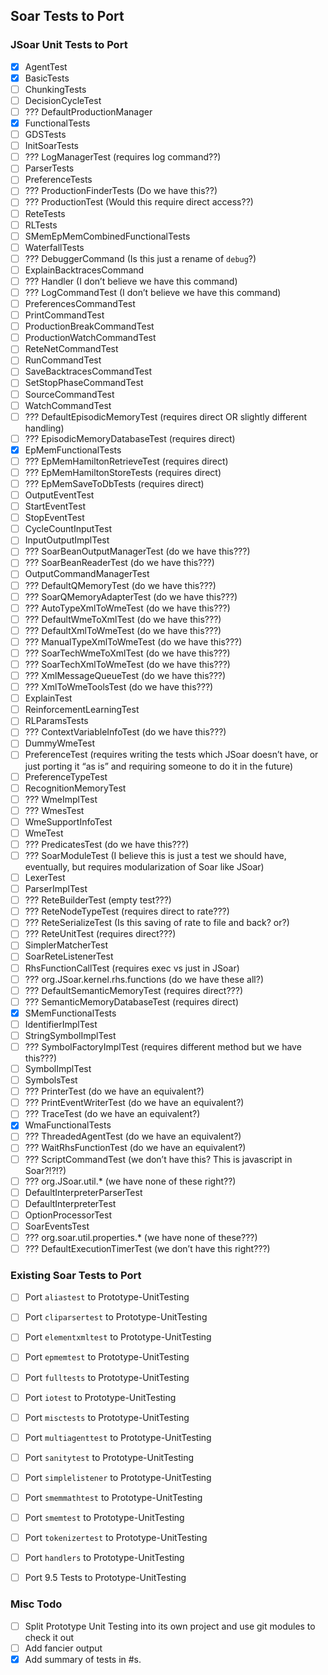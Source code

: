 ## Soar Tests to Port

### JSoar Unit Tests to Port

- [x] AgentTest
- [x] BasicTests
- [ ] ChunkingTests
- [ ] DecisionCycleTest
- [ ] ??? DefaultProductionManager
- [x] FunctionalTests
- [ ] GDSTests
- [ ] InitSoarTests
- [ ] ??? LogManagerTest (requires log command??)
- [ ] ParserTests
- [ ] PreferenceTests
- [ ] ??? ProductionFinderTests (Do we have this??)
- [ ] ??? ProductionTest (Would this require direct access??)
- [ ] ReteTests
- [ ] RLTests
- [ ] SMemEpMemCombinedFunctionalTests
- [ ] WaterfallTests
- [ ] ??? DebuggerCommand (Is this just a rename of `debug`?)
- [ ] ExplainBacktracesCommand
- [ ] ??? Handler (I don’t believe we have this command)
- [ ] ??? LogCommandTest (I don’t believe we have this command)
- [ ] PreferencesCommandTest
- [ ] PrintCommandTest
- [ ] ProductionBreakCommandTest
- [ ] ProductionWatchCommandTest
- [ ] ReteNetCommandTest
- [ ] RunCommandTest
- [ ] SaveBacktracesCommandTest
- [ ] SetStopPhaseCommandTest
- [ ] SourceCommandTest
- [ ] WatchCommandTest
- [ ] ??? DefaultEpisodicMemoryTest (requires direct OR slightly different handling)
- [ ] ??? EpisodicMemoryDatabaseTest (requires direct)
- [x] EpMemFunctionalTests
- [ ] ??? EpMemHamiltonRetrieveTest (requires direct)
- [ ] ??? EpMemHamiltonStoreTests (requires direct)
- [ ] ??? EpMemSaveToDbTests (requires direct)
- [ ] OutputEventTest
- [ ] StartEventTest
- [ ] StopEventTest
- [ ] CycleCountInputTest
- [ ] InputOutputImplTest
- [ ] ??? SoarBeanOutputManagerTest (do we have this???)
- [ ] ??? SoarBeanReaderTest (do we have this???)
- [ ] OutputCommandManagerTest
- [ ] ??? DefaultQMemoryTest (do we have this???)
- [ ] ??? SoarQMemoryAdapterTest (do we have this???)
- [ ] ??? AutoTypeXmlToWmeTest (do we have this???)
- [ ] ??? DefaultWmeToXmlTest (do we have this???)
- [ ] ??? DefaultXmlToWmeTest (do we have this???)
- [ ] ??? ManualTypeXmlToWmeTest (do we have this???)
- [ ] ??? SoarTechWmeToXmlTest (do we have this???)
- [ ] ??? SoarTechXmlToWmeTest (do we have this???)
- [ ] ??? XmlMessageQueueTest (do we have this???)
- [ ] ??? XmlToWmeToolsTest (do we have this???)
- [ ] ExplainTest
- [ ] ReinforcementLearningTest
- [ ] RLParamsTests
- [ ] ??? ContextVariableInfoTest (do we have this???)
- [ ] DummyWmeTest
- [ ] PreferenceTest (requires writing the tests which JSoar doesn’t have, or just porting it “as is” and requiring someone to do it in the future)
- [ ] PreferenceTypeTest
- [ ] RecognitionMemoryTest
- [ ] ??? WmeImplTest
- [ ] ??? WmesTest
- [ ] WmeSupportInfoTest
- [ ] WmeTest
- [ ] ??? PredicatesTest (do we have this???)
- [ ] ??? SoarModuleTest (I believe this is just a test we should have, eventually, but requires modularization of Soar like JSoar)
- [ ] LexerTest
- [ ] ParserImplTest
- [ ] ??? ReteBuilderTest (empty test???)
- [ ] ??? ReteNodeTypeTest (requires direct to rate???)
- [ ] ??? ReteSerializeTest (Is this saving of rate to file and back? or?)
- [ ] ??? ReteUnitTest (requires direct???)
- [ ] SimplerMatcherTest
- [ ] SoarReteListenerTest
- [ ] RhsFunctionCallTest (requires exec <command> vs just <command> in JSoar)
- [ ] ??? org.JSoar.kernel.rhs.functions (do we have these all?)
- [ ] ??? DefaultSemanticMemoryTest (requires direct???)
- [ ] ??? SemanticMemoryDatabaseTest (requires direct)
- [x] SMemFunctionalTests
- [ ] IdentifierImplTest
- [ ] StringSymbolImplTest
- [ ] ??? SymbolFactoryImplTest (requires different method but we have this???)
- [ ] SymbolImplTest
- [ ] SymbolsTest
- [ ] ??? PrinterTest (do we have an equivalent?)
- [ ] ??? PrintEventWriterTest (do we have an equivalent?)
- [ ] ??? TraceTest (do we have an equivalent?)
- [x] WmaFunctionalTests
- [ ] ??? ThreadedAgentTest (do we have an equivalent?)
- [ ] ??? WaitRhsFunctionTest (do we have an equivalent?)
- [ ] ??? ScriptCommandTest (we don’t have this? This is javascript in Soar?!?!?)
- [ ] ??? org.JSoar.util.* (we have none of these right??)
- [ ] DefaultInterpreterParserTest
- [ ] DefaultInterpreterTest
- [ ] OptionProcessorTest
- [ ] SoarEventsTest
- [ ] ??? org.soar.util.properties.* (we have none of these???)
- [ ] ??? DefaultExecutionTimerTest (we don’t have this right???)

### Existing Soar Tests to Port

- [ ] Port `aliastest` to Prototype-UnitTesting
- [ ] Port `cliparsertest` to Prototype-UnitTesting
- [ ] Port `elementxmltest` to Prototype-UnitTesting
- [ ] Port `epmemtest` to Prototype-UnitTesting
- [ ] Port `fulltests` to Prototype-UnitTesting
- [ ] Port `iotest` to Prototype-UnitTesting
- [ ] Port `misctests` to Prototype-UnitTesting
- [ ] Port `multiagenttest` to Prototype-UnitTesting
- [ ] Port `sanitytest` to Prototype-UnitTesting
- [ ] Port `simplelistener` to Prototype-UnitTesting
- [ ] Port `smemmathtest` to Prototype-UnitTesting
- [ ] Port `smemtest` to Prototype-UnitTesting
- [ ] Port `tokenizertest` to Prototype-UnitTesting
- [ ] Port `handlers` to Prototype-UnitTesting

- [ ] Port 9.5 Tests to Prototype-UnitTesting

### Misc Todo

- [ ] Split Prototype Unit Testing into its own project and use git modules to check it out
- [ ] Add fancier output
- [x] Add summary of tests in #s.
